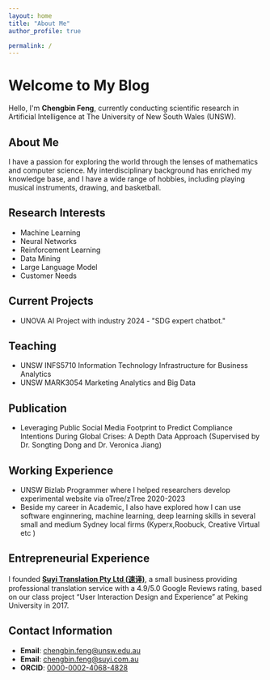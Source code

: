 ```yaml
---
layout: home
title: "About Me"
author_profile: true

permalink: /
---
```


# Welcome to My Blog

Hello, I'm **Chengbin Feng**, currently conducting scientific research in Artificial Intelligence at The University of New South Wales (UNSW).

## About Me

I have a passion for exploring the world through the lenses of mathematics and computer science. My interdisciplinary background has enriched my knowledge base, and I have a wide range of hobbies, including playing musical instruments, drawing, and basketball.

## Research Interests

- Machine Learning
- Neural Networks
- Reinforcement Learning
- Data Mining
- Large Language Model
- Customer Needs  

## Current Projects
- UNOVA AI Project with industry 2024 - "SDG expert chatbot."

## Teaching
- UNSW INFS5710 Information Technology Infrastructure for Business Analytics
- UNSW MARK3054 Marketing Analytics and Big Data  

## Publication 
- Leveraging Public Social Media Footprint to Predict Compliance Intentions During Global Crises: A Depth Data Approach (Supervised by Dr. Songting Dong and Dr. Veronica Jiang)

## Working Experience 
- UNSW Bizlab Programmer where I helped researchers develop experimental website via oTree/zTree 2020-2023
- Beside my career in Academic, I also have explored how I can use software enginnering, machine learning, deep learning skills in several small and medium Sydney local firms (Kyperx,Roobuck, Creative Virtual etc ) 

## Entrepreneurial Experience

I founded **[Suyi Translation Pty Ltd (速译)](https://suyitranslation.com.au/)**, a small business providing professional translation service with a 4.9/5.0 Google Reviews rating, based on our class project “User Interaction Design and Experience” at Peking University in 2017.

## Contact Information
- **Email**: [chengbin.feng@unsw.edu.au](mailto:chengbin.feng@unsw.edu.au)
- **Email**: [chengbin.feng@suyi.com.au](mailto:chengbin.feng@suyi.com.au)
- **ORCID**: [0000-0002-4068-4828](https://orcid.org/0000-0002-4068-4828)

